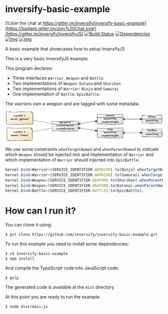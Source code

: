 # inversify-basic-example
[![Join the chat at https://gitter.im/inversify/inversify-basic-example](https://badges.gitter.im/Join%20Chat.svg)](https://gitter.im/inversify/InversifyJS)
[![Build Status](https://secure.travis-ci.org/inversify/inversify-basic-example.svg?branch=master)](https://travis-ci.org/inversify/inversify-basic-example)
[![Dependencies](https://david-dm.org/inversify/inversify-basic-example.svg)](https://david-dm.org/inversify/inversify-basic-example#info=dependencies)
[![img](https://david-dm.org/inversify/inversify-basic-example/dev-status.svg)](https://david-dm.org/inversify/inversify-basic-example/#info=devDependencies)
[![img](https://david-dm.org/inversify/inversify-basic-example/peer-status.svg)](https://david-dm.org/inversify/inversify-basic-example/#info=peerDependenciess)

A basic example that showcases how to setup InversifyJS

This is a very basic InversifyJS example. 

This program declares: 
- Three interfaces `Warrior`, `Weapon` and `Battle`.
- Two implementations of `Weapon`: `Katana` and `Shuriken`
- Two implementations of `Warrior`: `Ninja` and `Samurai`
- One implementation of `Battle`: `EpicBattle`.

The warriors own a weapon and are tagged with some metadata.

![](uml.png)

We use some constraints `whenTargetNamed` and `whenParentNamed` to indicate which
`Weapon` should be injected into and implementation of `Warrior` and which implementation
of `Warrior` should injected into `EpicBattle`:

```ts
kernel.bind<Warrior>(SERVICE_IDENTIFIER.WARRIOR).to(Ninja).whenTargetNamed(TAG.CHINESE);
kernel.bind<Warrior>(SERVICE_IDENTIFIER.WARRIOR).to(Samurai).whenTargetNamed(TAG.JAPANESE);
kernel.bind<Weapon>(SERVICE_IDENTIFIER.WEAPON).to(Shuriken).whenParentNamed(TAG.CHINESE);
kernel.bind<Weapon>(SERVICE_IDENTIFIER.WEAPON).to(Katana).whenParentNamed(TAG.JAPANESE);
kernel.bind<Battle>(SERVICE_IDENTIFIER.BATTLE).to(EpicBattle);
```

# How can I run it?
You can clone it using:

```
$ git clone https://github.com/inversify/inversify-basic-example.git
```

To run this example you need to install some dependencies:

```
$ cd inversify-basic-example
$ npm install
```

And compile the TypeScript code into JavaScript code:

```
$ gulp
```

The generated code is available at the `dist` directory.

At this point you are ready to run the example:

```
$ node dist/main.js
```
